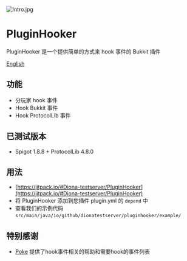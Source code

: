 ![!ntro.jpg](https://s2.loli.net/2022/05/21/2Ds3fyzdZVGvFrK.jpg)

# PluginHooker

PluginHooker 是一个提供简单的方式来 hook 事件的 Bukkit 插件

[English](README.md)

## 功能

* 分玩家 hook 事件
* Hook Bukkit 事件
* Hook ProtocolLib 事件

## 已测试版本

* Spigot 1.8.8 + ProtocolLib 4.8.0

## 用法

* [https://jitpack.io/#Diona-testserver/PluginHooker](https://jitpack.io/#Diona-testserver/PluginHooker)
* 将 PluginHooker 添加到您插件 plugin.yml 的 `depend` 中
* 查看我们的示例代码 `src/main/java/io/github/dionatestserver/pluginhooker/example/`

## 特别感谢

* [Poke](https://github.com/Pokemonplatin) 提供了hook事件相关的帮助和需要hook的事件列表